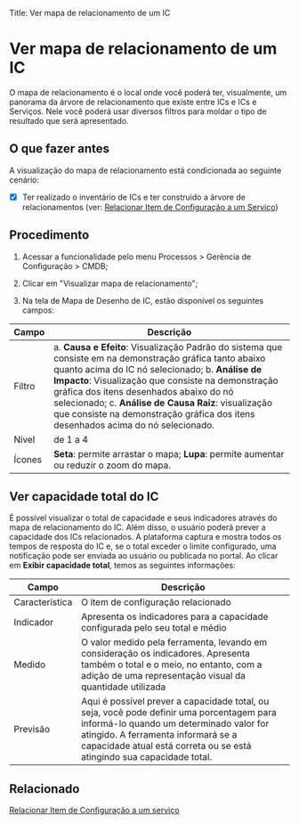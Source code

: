 Title: Ver mapa de relacionamento de um IC

# Ver mapa de relacionamento de um IC

O mapa de relacionamento é o local onde você poderá ter, visualmente, um panorama da árvore de relacionamento que existe entre ICs e ICs e Serviços. Nele você poderá usar diversos filtros para moldar o tipo de resultado que será apresentado.

## O que fazer antes

A visualização do mapa de relacionamento está condicionada ao seguinte cenário:

- [X] Ter realizado o inventário de ICs e ter construído a árvore de relacionamentos (ver: [Relacionar Item de Configuração a um Serviço][2])

## Procedimento

1. Acessar a funcionalidade pelo menu Processos > Gerência de Configuração > CMDB;

2. Clicar em "Visualizar mapa de relacionamento";

3. Na tela de Mapa de Desenho de IC, estão disponível os seguintes campos:

| Campo | Descrição |
|-------|-----------|
|Filtro| a.  **Causa e Efeito**: Visualização Padrão do sistema que consiste em na demonstração gráfica tanto abaixo quanto acima do IC nó selecionado; b. **Análise de Impacto**: Visualização que consiste na demonstração gráfica dos itens desenhados abaixo do nó selecionado;  c. **Análise de Causa Raiz**: visualização que consiste na demonstração gráfica dos itens desenhados acima do nó selecionado.|
|Nível| de 1 a 4 |
|Ícones| **Seta**: permite arrastar o mapa; **Lupa**: permite aumentar ou reduzir o zoom do mapa.

## Ver capacidade total do IC

É possível visualizar o total de capacidade e seus indicadores através do mapa de relacionamento do IC.
Além disso, o usuário poderá prever a capacidade dos ICs relacionados. A plataforma captura e mostra todos os tempos de resposta do IC e, se o total exceder o limite configurado, uma notificação pode ser enviada ao usuário ou publicada no portal. 
Ao clicar em **Exibir capacidade total**, temos as seguintes informações:

|Campo|Descrição|
|-------|-------|
|Característica|O item de configuração relacionado|
|Indicador|Apresenta os indicadores para a capacidade configurada pelo seu total e médio|
|Medido|O valor medido pela ferramenta, levando em consideração os indicadores. Apresenta também o total e o meio, no entanto, com a adição de uma representação visual da quantidade utilizada|
|Previsão|Aqui é possível prever a capacidade total, ou seja, você pode definir uma porcentagem para informá-lo quando um determinado valor for atingido. A ferramenta informará se a capacidade atual está correta ou se está atingindo sua capacidade total.|


## Relacionado

[Relacionar Item de Configuração a um serviço][1]

[1]:/pt-br/4biz-helium/processes/configuration/use/create-ic-relationship.html

[2]:/pt-br/4biz-helium/processes/configuration/use/create-ic-relationship.html
